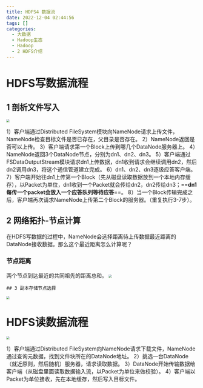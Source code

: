 ```yaml
---
title: HDFS4 数据流  
date: 2022-12-04 02:44:56  
tags: []  
categories:
  - 大数据
  - Hadoop生态
  - Hadoop
  - 2 HDFS介绍
---
```

# HDFS写数据流程

## 1 剖析文件写入

<img src="https://pic.downk.cc/item/5fc78128394ac52378b32230.png" style="zoom: 50%;" />

1）客户端通过Distributed FileSystem模块向NameNode请求上传文件，NameNode检查目标文件是否已存在，父目录是否存在。 
2）NameNode返回是否可以上传。
3）客户端请求第一个Block上传到哪几个DataNode服务器上。
4）NameNode返回3个DataNode节点，分别为dn1、dn2、dn3。 
5）客户端通过FSDataOutputStream模块请求dn1上传数据，dn1收到请求会继续调用dn2，然后dn2调用dn3，将这个通信管道建立完成。 
6）dn1、dn2、dn3逐级应答客户端。 
7）客户端开始往dn1上传第一个Block（先从磁盘读取数据放到一个本地内存缓存），以Packet为单位，dn1收到一个Packet就会传给dn2，dn2传给dn3；==**dn1每传一个packet会放入一个应答队列等待应答**==。 
8）当一个Block传输完成之后，客户端再次请求NameNode上传第二个Block的服务器。（重复执行3-7步）。

## 2 网络拓扑-节点计算

在HDFS写数据的过程中，NameNode会选择距离待上传数据最近距离的DataNode接收数据。那么这个最近距离怎么计算呢？

### 节点距离

两个节点到达最近的共同祖先的距离总和。 
<img src="https://pic.downk.cc/item/5fc78128394ac52378b3221b.png" style="zoom:50%;" />
	

	## 3 副本存储节点选择

<img src="https://pic.downk.cc/item/5fc78128394ac52378b32203.png" style="zoom:50%;" />

# HDFS读数据流程

<img src="https://pic.downk.cc/item/5fc78128394ac52378b321e0.png" style="zoom:50%;" />

1）客户端通过Distributed FileSystem向NameNode请求下载文件，NameNode通过查询元数据，找到文件块所在的DataNode地址。 
2）挑选一台DataNode（就近原则，然后随机）服务器，请求读取数据。 
3）DataNode开始传输数据给客户端（从磁盘里面读取数据输入流，以Packet为单位来做校验）。 
4）客户端以Packet为单位接收，先在本地缓存，然后写入目标文件。  

